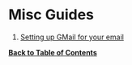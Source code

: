 Misc Guides
===========

1. [Setting up GMail for your email](gmail.md)


**[Back to Table of Contents](../index.md)**
